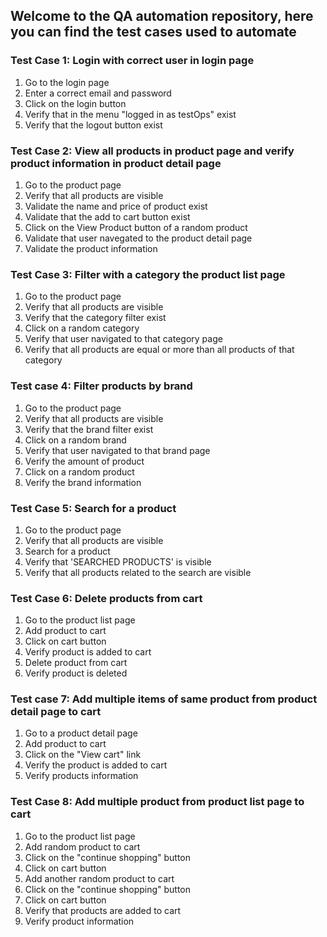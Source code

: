 ## Welcome to the QA automation repository, here you can find the test cases used to automate

### Test Case 1: Login with correct user in login page
1. Go to the login page
2. Enter a correct email and password
3. Click on the login button
4. Verify that in the menu "logged in as testOps" exist
5. Verify that the logout button exist

### Test Case 2: View all products in product page and verify product information in product detail page 
1. Go to the product page
2. Verify that all products are visible
3. Validate the name and price of product exist
4. Validate that the add to cart button exist
5. Click on the View Product button of a random product
6. Validate that user navegated to the product detail page
7. Validate the product information

### Test Case 3: Filter with a category the product list page
1. Go to the product page
2. Verify that all products are visible
3. Verify that the category filter exist
4. Click on a random category
5. Verify that user navigated to that category page
6. Verify that all products are equal or more than all products of that category

### Test case 4: Filter products by brand
1. Go to the product page
2. Verify that all products are visible
3. Verify that the brand filter exist
4. Click on a random brand
5. Verify that user navigated to that brand page
6. Verify the amount of product
7. Click on a random product
8. Verify the brand information

### Test Case 5: Search for a product
1. Go to the product page
2. Verify that all products are visible
3. Search for a product
4. Verify that 'SEARCHED PRODUCTS' is visible
5. Verify that all products related to the search are visible

### Test Case 6: Delete products from cart
1. Go to the product list page
2. Add product to cart
3. Click on cart button
4. Verify product is added to cart
5. Delete product from cart
6. Verify product is deleted

### Test case 7: Add multiple items of same product from product detail page to cart
1. Go to a product detail page
2. Add product to cart
3. Click on the "View cart" link
5. Verify the product is added to cart
6. Verify products information

### Test Case 8: Add multiple product from product list page to cart
1. Go to the product list page
2. Add random product to cart
3. Click on the "continue shopping" button
4. Click on cart button
5. Add another random product to cart
6. Click on the "continue shopping" button
7. Click on cart button
8. Verify that products are added to cart
9. Verify product information
